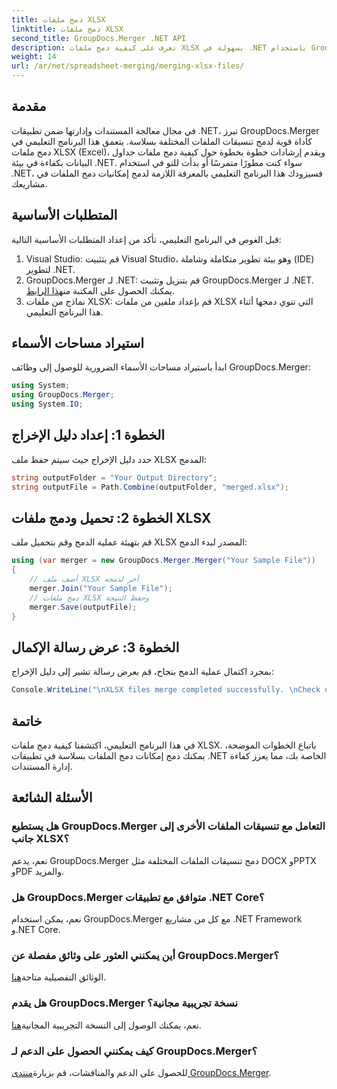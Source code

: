 ```yaml
---
title: دمج ملفات XLSX
linktitle: دمج ملفات XLSX
second_title: GroupDocs.Merger .NET API
description: تعرف على كيفية دمج ملفات XLSX بسهولة في .NET باستخدام GroupDocs.Merger. اتبع هذا البرنامج التعليمي خطوة بخطوة لإدارة المستندات بسلاسة.
weight: 14
url: /ar/net/spreadsheet-merging/merging-xlsx-files/
---
```

## مقدمة
في مجال معالجة المستندات وإدارتها ضمن تطبيقات .NET، تبرز GroupDocs.Merger كأداة قوية لدمج تنسيقات الملفات المختلفة بسلاسة. يتعمق هذا البرنامج التعليمي في دمج ملفات XLSX (Excel)، ويقدم إرشادات خطوة بخطوة حول كيفية دمج ملفات جداول البيانات بكفاءة في بيئة .NET. سواء كنت مطورًا متمرسًا أو بدأت للتو في استخدام .NET، فسيزودك هذا البرنامج التعليمي بالمعرفة اللازمة لدمج إمكانيات دمج الملفات في مشاريعك.
## المتطلبات الأساسية
قبل الغوص في البرنامج التعليمي، تأكد من إعداد المتطلبات الأساسية التالية:
1. Visual Studio: قم بتثبيت Visual Studio، وهو بيئة تطوير متكاملة وشاملة (IDE) لتطوير .NET.
2. GroupDocs.Merger لـ .NET: قم بتنزيل وتثبيت GroupDocs.Merger لـ .NET. يمكنك الحصول على المكتبة من[هذا الرابط](https://releases.groupdocs.com/merger/net/).
3. نماذج من ملفات XLSX: قم بإعداد ملفين من ملفات XLSX التي تنوي دمجها أثناء هذا البرنامج التعليمي.

## استيراد مساحات الأسماء
ابدأ باستيراد مساحات الأسماء الضرورية للوصول إلى وظائف GroupDocs.Merger:
```csharp
using System; 
using GroupDocs.Merger;
using System.IO;
```
## الخطوة 1: إعداد دليل الإخراج
حدد دليل الإخراج حيث سيتم حفظ ملف XLSX المدمج:
```csharp
string outputFolder = "Your Output Directory";
string outputFile = Path.Combine(outputFolder, "merged.xlsx");
```
## الخطوة 2: تحميل ودمج ملفات XLSX
قم بتهيئة عملية الدمج وقم بتحميل ملف XLSX المصدر لبدء الدمج:
```csharp
using (var merger = new GroupDocs.Merger.Merger("Your Sample File"))
{
    // أضف ملف XLSX آخر لدمجه
    merger.Join("Your Sample File");
    // دمج ملفات XLSX وحفظ النتيجة
    merger.Save(outputFile);
}
```
## الخطوة 3: عرض رسالة الإكمال
بمجرد اكتمال عملية الدمج بنجاح، قم بعرض رسالة تشير إلى دليل الإخراج:
```csharp
Console.WriteLine("\nXLSX files merge completed successfully. \nCheck output in {0}", outputFolder);
```

## خاتمة
في هذا البرنامج التعليمي، اكتشفنا كيفية دمج ملفات XLSX. باتباع الخطوات الموضحة، يمكنك دمج إمكانات دمج الملفات بسلاسة في تطبيقات .NET الخاصة بك، مما يعزز كفاءة إدارة المستندات.

## الأسئلة الشائعة
### هل يستطيع GroupDocs.Merger التعامل مع تنسيقات الملفات الأخرى إلى جانب XLSX؟
نعم، يدعم GroupDocs.Merger دمج تنسيقات الملفات المختلفة مثل DOCX وPPTX وPDF والمزيد.
### هل GroupDocs.Merger متوافق مع تطبيقات .NET Core؟
نعم، يمكن استخدام GroupDocs.Merger مع كل من مشاريع .NET Framework و.NET Core.
### أين يمكنني العثور على وثائق مفصلة عن GroupDocs.Merger؟
 الوثائق التفصيلية متاحة[هنا](https://tutorials.groupdocs.com/merger/net/).
### هل يقدم GroupDocs.Merger نسخة تجريبية مجانية؟
 نعم، يمكنك الوصول إلى النسخة التجريبية المجانية[هنا](https://releases.groupdocs.com/).
### كيف يمكنني الحصول على الدعم لـ GroupDocs.Merger؟
 للحصول على الدعم والمناقشات، قم بزيارة[منتدى GroupDocs.Merger](https://forum.groupdocs.com/c/merger/32).
